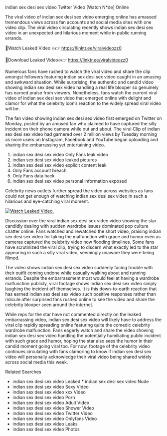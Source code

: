 ﻿indian sex desi sex video Twitter Video [Watch N*de] Online

The viral video of ﻿indian sex desi sex video emerging online has amassed tremendous views across fan accounts and social media sites with one video clip. The viral video circulating recently shows ﻿indian sex desi sex video in an unexpected and hilarious moment while in public running errands. 

🔴Watch Leaked Video 🔥👉  https://linktr.ee/viralvideozz0 

🔴Download Leaked Video🔥👉  https://linktr.ee/viralvideozz0 

Numerous fans have rushed to watch the viral video and share the clip amongst followers featuring ﻿indian sex desi sex video caught in an amusing and awkward situation. While surprising, the authentic and candid video showing ﻿indian sex desi sex video handling a real life blooper so genuinely has earned praise from viewers. Nonetheless, fans watch the current viral video of ﻿indian sex desi sex video that emerged online with delight and clamor for what the celebrity icon’s reaction to the widely spread viral video will be.

The fan video showing ﻿indian sex desi sex video first emerged on Twitter on Monday, posted by an amused fan who claimed to have captured the silly incident on their phone camera while out and about. The viral Clip of ﻿indian sex desi sex video had garnered over 2 million views by Tuesday morning as more users on Instagram, Facebook and YouTube began uploading and sharing the embarrassing yet entertaining video. 

1. ﻿indian sex desi sex video Only Fans leak video
2. ﻿indian sex desi sex video leaked pictures
3. ﻿indian sex desi sex video explicit content leak
4. Only Fans account breach
5. Only Fans data hack
6. ﻿indian sex desi sex video personal information exposed

Celebrity news outlets further spread the video across websites as fans could not get enough of watching ﻿indian sex desi sex video in such a hilarious and eye-catching viral moment. 

[![Watch Leaked Video.](https://miro.medium.com/v2/resize:fit:828/format:webp/1*cilzJN44JGOrTw9NJCrNHA.gif "Watch Leaked Video")](https://linktr.ee/viralvideozz0)

Discussion over the viral ﻿indian sex desi sex video video showing the star candidly dealing with sudden wardrobe issues dominated pop culture chatter online. Fans watched and rewatched the short video, praising ﻿indian sex desi sex video for taking the malfunction with grace and humor even as cameras captured the celebrity video now flooding timelines. Some fans have scrutinized the viral clip, trying to discern what exactly led to the star appearing in such a silly viral video, seemingly unaware they were being filmed.

The video shows ﻿indian sex desi sex video suddenly facing trouble with their outfit coming undone while casually walking about and running errands. Despite the embarrassment most would feel at having a wardrobe malfunction publicly, viral footage shows ﻿indian sex desi sex video simply laughing the incident off themselves. It is this down-to-earth reaction that has earned ﻿indian sex desi sex video such positive responses rather than ridicule after surprised fans rushed online to see the video and share the celebrity blooper seen around the internet.  

While reps for the star have not commented directly on the leaked embarrassing video, ﻿indian sex desi sex video will likely have to address the viral clip rapidly spreading online featuring quite the comedic celebrity wardrobe malfunction. Fans eagerly watch and share the video showing ﻿indian sex desi sex video handling the potentially humiliating public incident with such grace and humor, hoping the star also sees the humor in their candid moment going viral too. For now, footage of the celebrity video continues circulating with fans clamoring to know if ﻿indian sex desi sex video will personally acknowledge their viral video being shared widely across social media this week.

Related Searches
* ﻿indian sex desi sex video Leaked
﻿* indian sex desi sex video Nude
* ﻿indian sex desi sex video Sexy Video
* ﻿indian sex desi sex video xxx Video
* ﻿indian sex desi sex video Porn
* ﻿indian sex desi sex video Adult Video
* ﻿indian sex desi sex video Shower Video
* ﻿indian sex desi sex video Twitter Video
* ﻿indian sex desi sex video Onlyfans Video
* ﻿indian sex desi sex video Leaks
* ﻿indian sex desi sex video Photos